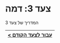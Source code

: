 # צעד 3: דמה

[//]: # (head-end)


המדריך של צעד 3


[//]: # (foot-start)

[{]: <helper> (navStep)

| [< עבור לצעד הקודם](step2.md) |
|:----------------------|

[}]: #